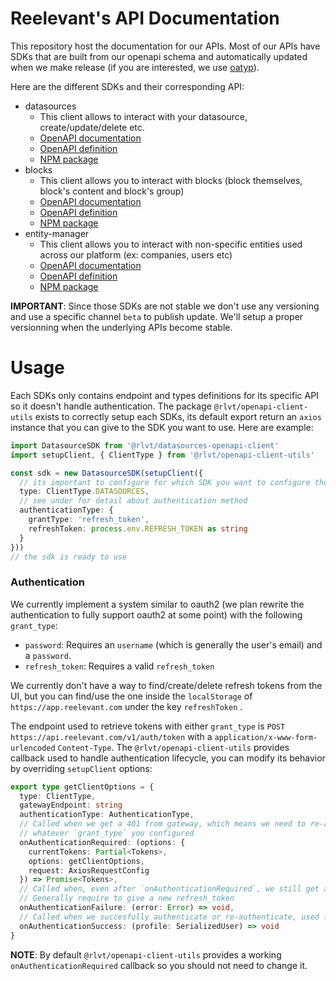 # Reelevant's API Documentation

This repository host the documentation for our APIs. Most of our APIs have SDKs that are built from our openapi schema and automatically updated when we make release (if you are interested, we use [oatyp](https://github.com/Eywek/oatyp)).

Here are the different SDKs and their corresponding API:
- datasources
  - This client allows to interact with your datasource, create/update/delete etc.
  - [OpenAPI documentation](https://datasource.docs.production.reelevant.dev/)
  - [OpenAPI definition](https://datasource-openapi.docs.production.reelevant.dev/openapi)
  - [NPM package](https://www.npmjs.com/package/@rlvt/datasources-openapi-client)
- blocks
  - This client allows you to interact with blocks (block themselves, block's content and block's group)
  - [OpenAPI documentation](https://block.docs.production.reelevant.dev/)
  - [OpenAPI definition](https://block-openapi.docs.production.reelevant.dev/v1/openapi)
  - [NPM package](https://www.npmjs.com/package/@rlvt/blocks-openapi-client)
- entity-manager
  - This client allows you to interact with non-specific entities used across our platform (ex: companies, users etc)
  - [OpenAPI documentation](https://entity-manager.docs.production.reelevant.dev/)
  - [OpenAPI definition](https://entity-manager-openapi.docs.production.reelevant.dev/openapi)
  - [NPM package](https://www.npmjs.com/package/@rlvt/entity-manager-openapi-client)

**IMPORTANT**: Since those SDKs are not stable we don't use any versioning and use a specific channel `beta` to publish update. We'll setup a proper versionning when the underlying APIs become stable.

# Usage

Each SDKs only contains endpoint and types definitions for its specific API so it doesn't handle authentication. The package `@rlvt/openapi-client-utils` exists to correctly setup each SDKs, its default export return an `axios` instance that you can give to the SDK you want to use.
Here are example:
```ts
import DatasourceSDK from '@rlvt/datasources-openapi-client'
import setupClient, { ClientType } from '@rlvt/openapi-client-utils'

const sdk = new DatasourceSDK(setupClient({
  // its important to configure for which SDK you want to configure the client
  type: ClientType.DATASOURCES,
  // see under for detail about authentication method
  authenticationType: {
    grantType: 'refresh_token',
    refreshToken: process.env.REFRESH_TOKEN as string
  }
}))
// the sdk is ready to use
```

### Authentication

We currently implement a system similar to oauth2 (we plan rewrite the authentication to fully support oauth2 at some point) with the following `grant_type`:
- `password`: Requires an `username` (which is generally the user's email) and a `password`.
- `refresh_token`: Requires a valid `refresh_token`

We currently don't have a way to find/create/delete refresh tokens from the UI, but you can find/use the one inside the `localStorage` of `https://app.reelevant.com` under the key `refreshToken` .

The endpoint used to retrieve tokens with either `grant_type` is `POST https://api.reelevant.com/v1/auth/token` with a `application/x-www-form-urlencoded` `Content-Type`.
The `@rlvt/openapi-client-utils` provides callback used to handle authentication lifecycle, you can modify its behavior by overriding `setupClient` options:
```ts
export type getClientOptions = {
  type: ClientType,
  gatewayEndpoint: string
  authenticationType: AuthenticationType,
  // Called when we get a 401 from gateway, which means we need to re-authenticate using
  // whatever `grant_type` you configured
  onAuthenticationRequired: (options: {
    currentTokens: Partial<Tokens>,
    options: getClientOptions,
    request: AxiosRequestConfig
  }) => Promise<Tokens>,
  // Called when, even after `onAuthenticationRequired`, we still get a 401.
  // Generally require to give a new refresh_token
  onAuthenticationFailure: (error: Error) => void,
  // Called when we succesfully authenticate or re-authenticate, used for debugging.
  onAuthenticationSuccess: (profile: SerializedUser) => void
}
```

**NOTE**: By default `@rlvt/openapi-client-utils` provides a working `onAuthenticationRequired` callback so you should not need to change it.